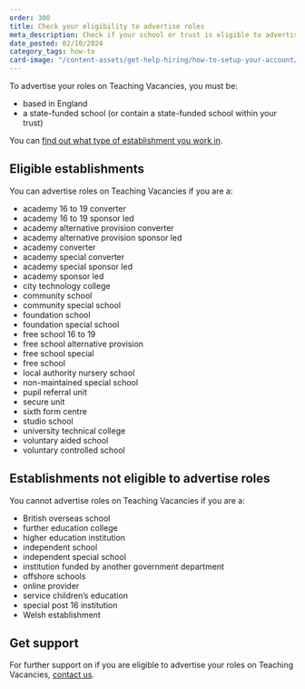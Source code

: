 ```yaml
---
order: 300
title: Check your eligibility to advertise roles
meta_description: Check if your school or trust is eligible to advertise roles on Teaching Vacancies.
date_posted: 02/10/2024
category_tags: how-to
card-image: "/content-assets/get-help-hiring/how-to-setup-your-account/check-your-eligibility.png"
---
```



To advertise your roles on Teaching Vacancies, you must be:

* based in England
* a state-funded school (or contain a state-funded school within your trust)


You can [find out what type of establishment you work in](https://get-information-schools.service.gov.uk/). 

## Eligible establishments

You can advertise roles on Teaching Vacancies if you are a:

* academy 16 to 19 converter
* academy 16 to 19 sponsor led
* academy alternative provision converter
* academy alternative provision sponsor led
* academy converter
* academy special converter
* academy special sponsor led
* academy sponsor led
* city technology college
* community school
* community special school
* foundation school
* foundation special school
* free school 16 to 19
* free school alternative provision
* free school special
* free school
* local authority nursery school
* non-maintained special school
* pupil referral unit
* secure unit
* sixth form centre
* studio school
* university technical college
* voluntary aided school
* voluntary controlled school

## Establishments not eligible to advertise roles

You cannot advertise roles on Teaching Vacancies if you are a:

* British overseas school
* further education college
* higher education institution
* independent school
* independent special school
* institution funded by another government department
* offshore schools
* online provider
* service children’s education
* special post 16 institution
* Welsh establishment

## Get support

For further support on if you are eligible to advertise your roles on Teaching Vacancies, [contact us](https://teaching-vacancies.service.gov.uk/support_request/new). 
